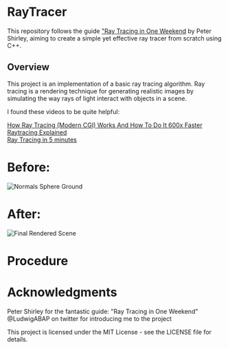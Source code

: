 # RayTracer
This repository follows the guide ["Ray Tracing in One Weekend](https://raytracing.github.io/books/RayTracingInOneWeekend.html#overview) by Peter Shirley, aiming to create a simple yet effective ray tracer from scratch using C++.

## Overview
This project is an implementation of a basic ray tracing algorithm. Ray tracing is a rendering technique for generating realistic images by simulating the way rays of light interact with objects in a scene.

I found these videos to be quite helpful:

[How Ray Tracing (Modern CGI) Works And How To Do It 600x Faster](https://www.youtube.com/watch?v=gsZiJeaMO48)  
[Raytracing Explained](https://www.youtube.com/watch?v=oCsgTrGLDiI)  
[Ray Tracing in 5 minutes](https://www.youtube.com/watch?v=H5TB2l7zq6s)  

# Before:
![Normals Sphere Ground]([https://raytracing.github.io/images/img-1.05-normals-sphere-ground.png](https://raytracing.github.io/images/img-1.03-red-sphere.png))

# After:
![Final Rendered Scene](https://raytracing.github.io/images/img-1.23-book1-final.jpg)

# Procedure



# Acknowledgments
Peter Shirley for the fantastic guide: "Ray Tracing in One Weekend"
@LudwigABAP on twitter for introducing me to the project

This project is licensed under the MIT License - see the LICENSE file for details.
